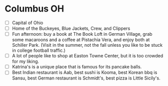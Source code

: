 # Columbus OH

- [ ] Capital of Ohio
- [ ] Home of the Buckeyes, Blue Jackets, Crew, and Clippers
- [ ] Fun afternoon: buy a book at The Book Loft in German Village, grab some macaroons and a coffee at Pistachia Vera, and enjoy both at Schiller Park. (Visit in the summer, not the fall unless you like to be stuck in college football traffic.)
- [ ] A lot of people like to shop at Easton Towne Center, but it is too crowded for my liking.
- [ ] Katrina's is a unique place that is famous for its pancake balls.
- [ ] Best Indian restaurant is Aab, best sushi is Kooma, best Korean bbq is Sansu, best German restaurant is Schmidt's, best pizza is Little Sicily's. 